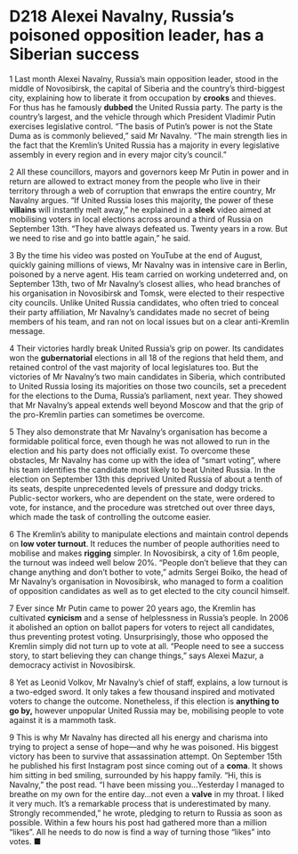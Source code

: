 # D218 Alexei Navalny, Russia’s poisoned opposition leader, has a Siberian success
1 Last month Alexei Navalny, Russia’s main opposition leader, stood in the middle of Novosibirsk, the capital of Siberia and the country’s third-biggest city, explaining how to liberate it from occupation by **crooks** and thieves. For thus has he famously **dubbed** the United Russia party. The party is the country’s largest, and the vehicle through which President Vladimir Putin exercises legislative control. “The basis of Putin’s power is not the State Duma as is commonly believed,” said Mr Navalny. “The main strength lies in the fact that the Kremlin’s United Russia has a majority in every legislative assembly in every region and in every major city’s council.”

2 All these councillors, mayors and governors keep Mr Putin in power and in return are allowed to extract money from the people who live in their territory through a web of corruption that enwraps the entire country, Mr Navalny argues. “If United Russia loses this majority, the power of these **villains** will instantly melt away,” he explained in a **sleek** video aimed at mobilising voters in local elections across around a third of Russia on September 13th. “They have always defeated us. Twenty years in a row. But we need to rise and go into battle again,” he said.

3 By the time his video was posted on YouTube at the end of August, quickly gaining millions of views, Mr Navalny was in intensive care in Berlin, poisoned by a nerve agent. His team carried on working undeterred and, on September 13th, two of Mr Navalny’s closest allies, who head branches of his organisation in Novosibirsk and Tomsk, were elected to their respective city councils. Unlike United Russia candidates, who often tried to conceal their party affiliation, Mr Navalny’s candidates made no secret of being members of his team, and ran not on local issues but on a clear anti-Kremlin message.

4 Their victories hardly break United Russia’s grip on power. Its candidates won the **gubernatorial** elections in all 18 of the regions that held them, and retained control of the vast majority of local legislatures too. But the victories of Mr Navalny’s two main candidates in Siberia, which contributed to United Russia losing its majorities on those two councils, set a precedent for the elections to the Duma, Russia’s parliament, next year. They showed that Mr Navalny’s appeal extends well beyond Moscow and that the grip of the pro-Kremlin parties can sometimes be overcome.

5 They also demonstrate that Mr Navalny’s organisation has become a formidable political force, even though he was not allowed to run in the election and his party does not officially exist. To overcome these obstacles, Mr Navalny has come up with the idea of “smart voting”, where his team identifies the candidate most likely to beat United Russia. In the election on September 13th this deprived United Russia of about a tenth of its seats, despite unprecedented levels of pressure and dodgy tricks. Public-sector workers, who are dependent on the state, were ordered to vote, for instance, and the procedure was stretched out over three days, which made the task of controlling the outcome easier.

6 The Kremlin’s ability to manipulate elections and maintain control depends on **low voter turnout**. It reduces the number of people authorities need to mobilise and makes **rigging** simpler. In Novosibirsk, a city of 1.6m people, the turnout was indeed well below 20%. “People don’t believe that they can change anything and don’t bother to vote,” admits Sergei Boiko, the head of Mr Navalny’s organisation in Novosibirsk, who managed to form a coalition of opposition candidates as well as to get elected to the city council himself.

7 Ever since Mr Putin came to power 20 years ago, the Kremlin has cultivated **cynicism** and a sense of helplessness in Russia’s people. In 2006 it abolished an option on ballot papers for voters to reject all candidates, thus preventing protest voting. Unsurprisingly, those who opposed the Kremlin simply did not turn up to vote at all. “People need to see a success story, to start believing they can change things,” says Alexei Mazur, a democracy activist in Novosibirsk.

8 Yet as Leonid Volkov, Mr Navalny’s chief of staff, explains, a low turnout is a two-edged sword. It only takes a few thousand inspired and motivated voters to change the outcome. Nonetheless, if this election is **anything to go by,** however unpopular United Russia may be, mobilising people to vote against it is a mammoth task.

9 This is why Mr Navalny has directed all his energy and charisma into trying to project a sense of hope—and why he was poisoned. His biggest victory has been to survive that assassination attempt. On September 15th he published his first Instagram post since coming out of a **coma**. It shows him sitting in bed smiling, surrounded by his happy family. “Hi, this is Navalny,” the post read. “I have been missing you…Yesterday I managed to breathe on my own for the entire day…not even a **valve** in my throat. I liked it very much. It’s a remarkable process that is underestimated by many. Strongly recommended,” he wrote, pledging to return to Russia as soon as possible. Within a few hours his post had gathered more than a million “likes”. All he needs to do now is find a way of turning those “likes” into votes. ■


